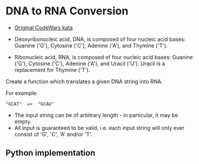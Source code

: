 # DNA to RNA Conversion

- [Original CodeWars kata](https://www.codewars.com/kata/5556282156230d0e5e000089)

- Deoxyribonucleic acid, DNA, is composed of four nucleic acid bases: Guanine ('G'), Cytosine ('C'), Adenine ('A'), and Thymine ('T'). 
- Ribonucleic acid, RNA, is composed of four nucleic acid bases: Guanine ('G'), Cytosine ('C'), Adenine ('A'), and Uracil ('U'). Uracil is a replacement for Thymine ('T').

Create a function which translates a given DNA string into RNA.

For example:

```
"GCAT"  =>  "GCAU"
```

- The input string can be of arbitrary length - in particular, it may be empty. 
- All input is guaranteed to be valid, i.e. each input string will only ever consist of 'G', 'C', 'A' and/or 'T'.


## Python implementation


